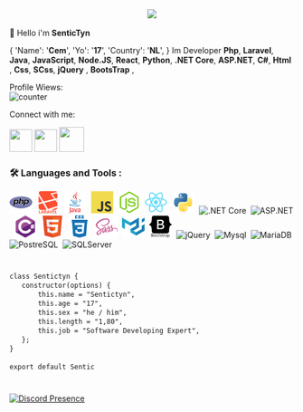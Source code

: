 
<div align="center">
<img width="80%" src= "https://readme-typing-svg.demolab.com?font=Fira+Code&size=30&pause=1000&color=000000&center=true&width=435&lines=Welcome+To+My+Profile!;I'am+SenticTyn.;A+learning+new+things.">
</div>

👋 Hello i'm **SenticTyn**

{
   'Name': '**Cem**',
   'Yo': '**17**',
   'Country': '**NL**',
} Im Developer **Php**, **Laravel**, **Java**, **JavaScript**, **Node.JS**, **React**, **Python**, **.NET Core**, **ASP.NET**, **C#**, **Html** , **Css**, **SCss**, **jQuery** , **BootsTrap** , 

Profile Wiews:
 &nbsp; <br> ![counter](https://profile-counter.glitch.me/{sentic}/count.svg)

Connect with me:
<p align="bottom-left">
<a href="https://www.instagram.com/sentictyn/" target"blank_"><img width="40" height="40" style="max-width: 100%; "src="https://raw.githubusercontent.com/rahuldkjain/github-profile-readme-generator/master/src/images/icons/Social/instagram.svg"></a>
<a href="https://discord.com/users/513053333011824651" target"blank_"><img width="40" height="40" style="max-width: 100%; "src="https://cdn-icons-png.flaticon.com/512/2111/2111370.png"></a>
<a href="https://github.com/sentictyn" target"blank_"><img width="44" height="44" style="max-width: 100%; "src="https://cdn2.iconfinder.com/data/icons/font-awesome/1792/github-square-512.png"></a>


### :hammer_and_wrench: Languages and Tools :
<div>
<img src="https://github.com/devicons/devicon/blob/master/icons/php/php-original.svg" title="Php" alt="Php" width="40" height="40"/>&nbsp;
<img src="https://github.com/devicons/devicon/blob/master/icons/laravel/laravel-plain-wordmark.svg" title="Laravel" alt="Laravel" width="40" height="40"/>&nbsp;
<img src="https://github.com/devicons/devicon/blob/master/icons/java/java-original-wordmark.svg" title="Java" alt="Java" width="40" height="40"/>&nbsp;
<img src="https://github.com/devicons/devicon/blob/master/icons/javascript/javascript-original.svg" title="JavaScript" alt="JavaScript" width="40" height="40"/>&nbsp; 
<img src="https://github.com/devicons/devicon/blob/master/icons/nodejs/nodejs-original.svg" title="Node.JS" alt="Node.JS" width="40" height="40"/>&nbsp; 
<img src="https://github.com/devicons/devicon/blob/master/icons/react/react-original.svg" title="React" alt="React" width="40" height="40"/>&nbsp; 
<img src="https://github.com/devicons/devicon/blob/master/icons/python/python-original.svg" title="Python" alt="Python" width="40" height="40"/>&nbsp; 
<img src="https://upload.wikimedia.org/wikipedia/commons/thumb/e/ee/.NET_Core_Logo.svg/800px-.NET_Core_Logo.svg.png" title=".NET Core" alt=".NET Core" width="40" height="40"/>&nbsp; 
<img src="https://glisteneducation.com/wp-content/uploads/2020/06/net-logo.png" title="ASP.NET" alt="ASP.NET" width="40" height="40"/>&nbsp; 
<img src="https://github.com/devicons/devicon/blob/master/icons/csharp/csharp-original.svg" title="CSharp" alt="CSharp" width="40" height="40"/>&nbsp; 
<img src="https://github.com/devicons/devicon/blob/master/icons/html5/html5-original.svg" title="HTML5" alt="HTML" width="40" height="40"/>&nbsp;
<img src="https://github.com/devicons/devicon/blob/master/icons/css3/css3-plain-wordmark.svg"  title="CSS3" alt="CSS" width="40" height="40"/>&nbsp;
<img src="https://github.com/devicons/devicon/blob/master/icons/sass/sass-original.svg"  title="Sass" alt="Sass" width="40" height="40"/>&nbsp;
<img src="https://github.com/devicons/devicon/blob/master/icons/materialui/materialui-original.svg" title="Material UI" alt="Material UI" width="40" height="40"/>&nbsp;
<img src="https://raw.githubusercontent.com/devicons/devicon/master/icons/bootstrap/bootstrap-plain-wordmark.svg" title="BootsTrap" alt="BootsTrap" width="40" height="40"/>&nbsp;
<img src="https://cdn.iconscout.com/icon/free/png-256/jquery-8-1175153.png"  title="jQuery" alt="jQuery" width="40" height="40"/>&nbsp;
<img src="https://cdn4.iconfinder.com/data/icons/logos-3/181/MySQL-512.png"  title="Mysql" alt="Mysql" width="40" height="40"/>&nbsp;
<img src="https://openexpoeurope.com/wp-content/uploads/2018/05/mariadb.png" title="MariaDB" alt="MariaDB" width="40" height="40"/>&nbsp;
<img src="https://cdn.iconscout.com/icon/free/png-256/postgresql-11-1175122.png" title="PostreSQL" alt="PostreSQL" width="40" height="40"/>&nbsp;
<img src="https://cdn-icons-png.flaticon.com/512/5968/5968364.png" title="SQLServer" alt="SQLServer" width="40" height="40"/>&nbsp;
</div>

#

 ``` 
class Sentictyn {
    constructor(options) {
        this.name = "Sentictyn",
        this.age = "17",
        this.sex = "he / him",
        this.length = "1,80",
        this.job = "Software Developing Expert",
    };
}

export default Sentic
```   
#

[![Discord Presence](https://lanyard.cnrad.dev/api/513053333011824651
                            )](https://discord.com/users/513053333011824651)
  



